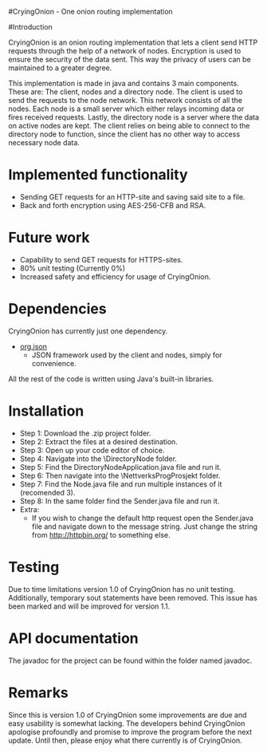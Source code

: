 #CryingOnion - One onion routing implementation

#Introduction

CryingOnion is an onion routing implementation that lets a client send HTTP requests through the help of a network of nodes.
Encryption is used to ensure the security of the data sent. This way the privacy of users can be maintained to a greater 
degree. 

This implementation is made in java and contains 3 main components. These are: The client, nodes and a directory node. 
The client is used to send the requests to the node network. This network consists of all the nodes. Each node is a small 
server which either relays incoming data or fires received requests. Lastly, the directory node is a server where the data 
on active nodes are kept. The client relies on being able to connect to the directory node to function, since the client 
has no other way to access necessary node data.

# Implemented functionality

* Sending GET requests for an HTTP-site and saving said site to a file.
* Back and forth encryption using AES-256-CFB and RSA.

# Future work
* Capability to send GET requests for HTTPS-sites.
* 80% unit testing (Currently 0%)
* Increased safety and efficiency for usage of CryingOnion.

# Dependencies
CryingOnion has currently just one dependency. 

* [org.json](https://mvnrepository.com/artifact/org.json/json)
  * JSON framework used by the client and nodes, simply for convenience.

All the rest of the code is written using Java's built-in libraries.

# Installation
* Step 1: Download the .zip project folder.
* Step 2: Extract the files at a desired destination.
* Step 3: Open up your code editor of choice.
* Step 4: Navigate into the \DirectoryNode folder.
* Step 5: Find the DirectoryNodeApplication.java file and run it.
* Step 6: Then navigate into the \NettverksProgProsjekt folder.
* Step 7: Find the Node.java file and run multiple instances of it (recomended 3).
* Step 8: In the same folder find the Sender.java file and run it. 
* Extra: 
  * If you wish to change the default http request open the Sender.java file and navigate down to the message string. 
  Just change the string from http://httpbin.org/ to something else. 

# Testing
Due to time limitations version 1.0 of CryingOnion has no unit testing. Additionally, temporary sout statements have 
been removed. This issue has been marked and will be improved for version 1.1.

# API documentation
The javadoc for the project can be found within the folder named javadoc. 

# Remarks
Since this is version 1.0 of CryingOnion some improvements are due and easy usability is somewhat lacking. The developers
behind CryingOnion apologise profoundly and promise to improve the program before the next update. Until then, please 
enjoy what there currently is of CryingOnion.